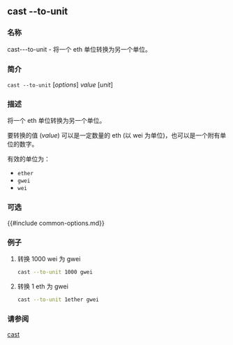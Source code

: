 ## cast --to-unit

### 名称

cast---to-unit - 将一个 eth 单位转换为另一个单位。

### 简介

``cast --to-unit`` [*options*] *value* [*unit*]

### 描述

将一个 eth 单位转换为另一个单位。

要转换的值 (*value*) 可以是一定数量的 eth (以 wei 为单位)，也可以是一个附有单位的数字。

有效的单位为：

- `ether`
- `gwei`
- `wei`

### 可选

{{#include common-options.md}}

### 例子

1. 转换 1000 wei 为 gwei
    ```sh
    cast --to-unit 1000 gwei
    ```

2. 转换 1 eth 为 gwei
    ```sh
    cast --to-unit 1ether gwei
    ```

### 请参阅

[cast](./cast.md)
